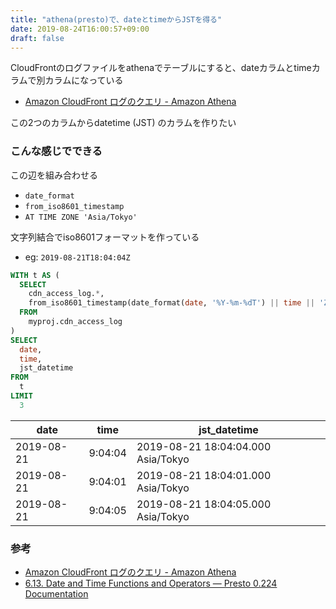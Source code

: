 ```yaml
---
title: "athena(presto)で、dateとtimeからJSTを得る"
date: 2019-08-24T16:00:57+09:00
draft: false
---
```


CloudFrontのログファイルをathenaでテーブルにすると、dateカラムとtimeカラムで別カラムになっている

- [Amazon CloudFront ログのクエリ - Amazon Athena](https://docs.aws.amazon.com/ja_jp/athena/latest/ug/cloudfront-logs.html)

この2つのカラムからdatetime (JST) のカラムを作りたい

### こんな感じでできる

この辺を組み合わせる

- `date_format`
- `from_iso8601_timestamp`
- `AT TIME ZONE 'Asia/Tokyo'`

文字列結合でiso8601フォーマットを作っている

- eg: `2019-08-21T18:04:04Z`

```sql
WITH t AS (
  SELECT
    cdn_access_log.*,
    from_iso8601_timestamp(date_format(date, '%Y-%m-%dT') || time || 'Z') AT TIME ZONE 'Asia/Tokyo' jst_datetime
  FROM
    myproj.cdn_access_log
)
SELECT
  date,
  time,
  jst_datetime
FROM
  t
LIMIT
  3
```

|       date |    time | jst_datetime                       |
| ---------- | ------- | ---------------------------------- |
| 2019-08-21 | 9:04:04 | 2019-08-21 18:04:04.000 Asia/Tokyo |
| 2019-08-21 | 9:04:01 | 2019-08-21 18:04:01.000 Asia/Tokyo |
| 2019-08-21 | 9:04:05 | 2019-08-21 18:04:05.000 Asia/Tokyo |


### 参考

- [Amazon CloudFront ログのクエリ - Amazon Athena](https://docs.aws.amazon.com/ja_jp/athena/latest/ug/cloudfront-logs.html)
- [6.13. Date and Time Functions and Operators — Presto 0.224 Documentation](https://prestodb.github.io/docs/current/functions/datetime.html)
